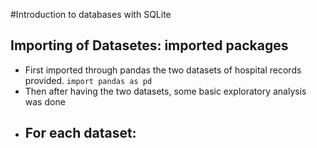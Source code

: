 #Introduction to databases with SQLite

## Importing of Datasetes: imported packages 
- First imported through pandas the two datasets of hospital records provided. ```import pandas as pd```
- Then after having the two datasets, some basic exploratory analysis was done
- 
  **For each dataset:**
  - 
